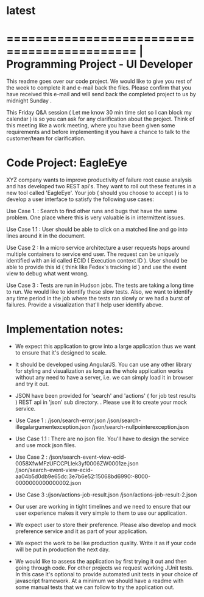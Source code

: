 # latest

============================================
|   Programming Project - UI Developer
============================================

This readme goes over our code project. We would like to give you rest of the
week to complete it and e-mail back the files. Please confirm that you have
received this e-mail and will send back the completed project  to us by 
midnight Sunday .

This Friday Q&A  session ( Let me know 30 min time slot so I can block my 
calendar ) is so you can ask for any clarification about the project. Think of
this meeting like a work meeting, where you have been given some 
requirements and before implementing it you have a chance to talk
to the customer/team for clarification.

Code Project: EagleEye
==================

XYZ company wants to improve productivity of failure root cause analysis
and has developed two REST api's. They want to roll out these features in
a new tool called 'EagleEye'. Your job ( should you choose to accept ) is
to develop a user interface to satisfy the following use cases:

Use Case 1. : Search to find other runs and bugs that have the same 
problem. One place where this is very valuable is in 
intermittent issues.

Use Case 1.1 : User should be able to click on a matched line
and go into lines around it in  the document. 

Use Case 2 :  In a micro service architecture a user requests hops around
multiple containers to service end user. The request can be
uniquely identified with an id called ECID ( Execution context
ID ). User should be able to provide this id ( think like
Fedex's tracking id ) and use the event view to debug what
went wrong.

Use Case 3 :  Tests are run in Hudson jobs. The tests are taking a long time
to run. We would like to identify these slow tests. Also, we want 
to identify any time period in the job where the tests ran slowly
or we had a burst of failures. Provide a visualization that'll
help user identify above.

Implementation notes:
=================

- We expect this application to grow into a large application thus we want
to ensure that it's designed to scale.

- It should be developed using AngularJS. You can use any other 
library for styling and visualization as long as the whole application works
without any need to have a server, i.e. we can simply load it in browser
and try it out.

- JSON have been provided for 'search' and 'actions' ( for job test results )
REST api in 'json' sub directory. . Please use it to create your mock service.

- Use Case 1 : /json/search-error.json
/json/search-illegalargumentexception.json
/json/search-nullpointerexception.json

- Use Case 1.1 : There are no json file. You'll have to design the
service and use mock json files.

- Use Case 2 : /json/search-event-view-ecid-0058XfwMFzUFCCPLIek3yf0006ZW0001ze.json        
/json/search-event-view-ecid-aa04b5d0db9e65dc:3e7b6e52:15068bd6990:-8000-0000000000000002.json

- Use Case 3 :/json/actions-job-result.json
/json/actions-job-result-2.json 

-  Our user are working in tight timelines and we need to ensure that 
our user experience makes it very simple to them to use our application.

- We expect user to store their preference. Please also develop and mock
preference service and it as part of your application.

- We expect the work to be like production quality. Write it as if your code
will be put in production the next day.

- We would like to assess the application by first trying it out and then going
through code. For other projects we request working JUnit tests. In this case
it's optional to provide automated unit tests in your choice of javascript
framework. At a minimum we should have a readme with some manual
tests that we can follow to try the application out.

